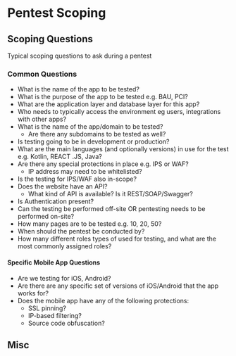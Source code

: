 # Pentest Scoping

## Scoping Questions
Typical scoping questions to ask during a pentest

### Common Questions
* What is the name of the app to be tested? 
* What is the purpose of the app to be tested e.g. BAU, PCI?
* What are the application layer and database layer for this app?
* Who needs to typically access the environment eg users, integrations with 
other apps?
* What is the name of the app/domain to be tested?
    * Are there any subdomains to be tested as well?
* Is testing going to be in development or production?
* What are the main languages (and optionally versions) in use for the test e.g. 
Kotlin, REACT .JS, Java?
* Are there any special protections in place e.g. IPS or WAF?
    * IP address may need to be whitelisted?
* Is the testing for IPS/WAF also in-scope? 
* Does the website have an API? 
    * What kind of API is available? Is it REST/SOAP/Swagger?
* Is Authentication present?
* Can the testing be performed off-site OR pentesting needs to be performed 
on-site?
* How many pages are to be tested e.g. 10, 20, 50?
* When should the pentest be conducted by?
* How many different roles types of used for testing, and what are the most 
commonly assigned roles?

#### Specific Mobile App Questions
* Are we testing for iOS, Android? 
* Are there are any specific set of versions of iOS/Android that the app works 
for?
* Does the mobile app have any of the following protections:
    * SSL pinning? 
    * IP-based filtering?
    * Source code obfuscation? 

## Misc

